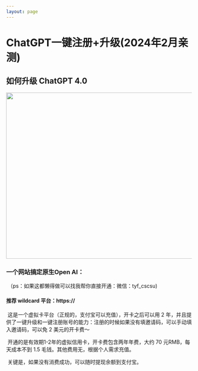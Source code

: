 ```yaml
---
layout: page
---
```


# **ChatGPT一键注册+升级(2024年2月亲测)**

## 如何升级 ChatGPT 4.0

<img src="https://tuloutu.github.io/1.jpg" class="floatpic" width="1250" height="450">

### 	一个网站搞定原生Open AI：

​		（ps：如果这都懒得做可以找我帮你直接开通：微信：tyf_cscsu)

#### 	     推荐 wildcard 平台：https://

​	        这是一个虚拟卡平台（正规的，支付宝可以充值），开卡之后可以用 2 年，并且提供了一键升级和一键注册账号的能力：注册的时候如果没有填邀请码，可以手动填入邀请码，可以免 2 美元的开卡费～

​                开通的是有效期1-2年的虚拟信用卡，开卡费包含两年年费，大约 70 元RMB，每天成本不到 1.5 毛钱。其他费用无，根据个人需求充值。

​                 关键是，如果没有消费成功，可以随时提现余额到支付宝。
